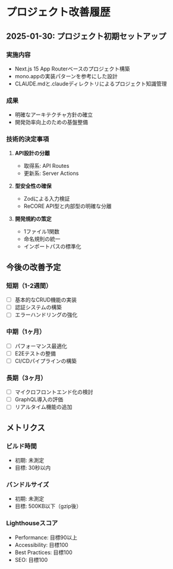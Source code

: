 # プロジェクト改善履歴

## 2025-01-30: プロジェクト初期セットアップ

### 実施内容
- Next.js 15 App Routerベースのプロジェクト構築
- mono.appの実装パターンを参考にした設計
- CLAUDE.mdと.claudeディレクトリによるプロジェクト知識管理

### 成果
- 明確なアーキテクチャ方針の確立
- 開発効率向上のための基盤整備

### 技術的決定事項
1. **API設計の分離**
   - 取得系: API Routes
   - 更新系: Server Actions
   
2. **型安全性の確保**
   - Zodによる入力検証
   - ReCORE API型と内部型の明確な分離

3. **開発規約の策定**
   - 1ファイル1関数
   - 命名規則の統一
   - インポートパスの標準化

## 今後の改善予定

### 短期（1-2週間）
- [ ] 基本的なCRUD機能の実装
- [ ] 認証システムの構築
- [ ] エラーハンドリングの強化

### 中期（1ヶ月）
- [ ] パフォーマンス最適化
- [ ] E2Eテストの整備
- [ ] CI/CDパイプラインの構築

### 長期（3ヶ月）
- [ ] マイクロフロントエンド化の検討
- [ ] GraphQL導入の評価
- [ ] リアルタイム機能の追加

## メトリクス

### ビルド時間
- 初期: 未測定
- 目標: 30秒以内

### バンドルサイズ
- 初期: 未測定
- 目標: 500KB以下（gzip後）

### Lighthouseスコア
- Performance: 目標90以上
- Accessibility: 目標100
- Best Practices: 目標100
- SEO: 目標100